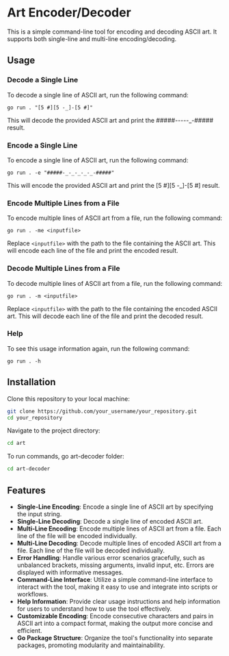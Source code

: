 # Art Encoder/Decoder

This is a simple command-line tool for encoding and decoding ASCII art. It supports both single-line and multi-line encoding/decoding.

## Usage

### Decode a Single Line
To decode a single line of ASCII art, run the following command:
```
go run . "[5 #][5 -_]-[5 #]"
```
This will decode the provided ASCII art and print the #####-_-_-_-_-_-##### result.

### Encode a Single Line
To encode a single line of ASCII art, run the following command:
```
go run . -e "#####-_-_-_-_-_-#####"
```
This will encode the provided ASCII art and print the [5 #][5 -_]-[5 #] result.

### Encode Multiple Lines from a File
To encode multiple lines of ASCII art from a file, run the following command:
```
go run . -me <inputfile>
```
Replace `<inputfile>` with the path to the file containing the ASCII art. This will encode each line of the file and print the encoded result.

### Decode Multiple Lines from a File
To decode multiple lines of ASCII art from a file, run the following command:
```
go run . -m <inputfile>
```
Replace `<inputfile>` with the path to the file containing the encoded ASCII art. This will decode each line of the file and print the decoded result.

### Help
To see this usage information again, run the following command:
```
go run . -h
```

## Installation

Clone this repository to your local machine:

```bash
git clone https://github.com/your_username/your_repository.git
cd your_repository
```

Navigate to the project directory:

```bash
cd art
```

To run commands, go art-decoder folder:

```bash
cd art-decoder
```

## Features

- **Single-Line Encoding**: Encode a single line of ASCII art by specifying the input string.
- **Single-Line Decoding**: Decode a single line of encoded ASCII art.
- **Multi-Line Encoding**: Encode multiple lines of ASCII art from a file. Each line of the file will be encoded individually.
- **Multi-Line Decoding**: Decode multiple lines of encoded ASCII art from a file. Each line of the file will be decoded individually.
- **Error Handling**: Handle various error scenarios gracefully, such as unbalanced brackets, missing arguments, invalid input, etc. Errors are displayed with informative messages.
- **Command-Line Interface**: Utilize a simple command-line interface to interact with the tool, making it easy to use and integrate into scripts or workflows.
- **Help Information**: Provide clear usage instructions and help information for users to understand how to use the tool effectively.
- **Customizable Encoding**: Encode consecutive characters and pairs in ASCII art into a compact format, making the output more concise and efficient.
- **Go Package Structure**: Organize the tool's functionality into separate packages, promoting modularity and maintainability.